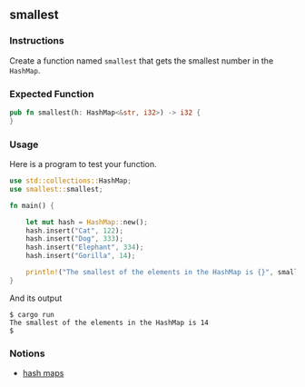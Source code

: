 ## smallest

### Instructions

Create a function named `smallest` that gets the smallest number in the `HashMap`.

### Expected Function

```rust
pub fn smallest(h: HashMap<&str, i32>) -> i32 {
}
```

### Usage

Here is a program to test your function.

```rust
use std::collections::HashMap;
use smallest::smallest;

fn main() {

    let mut hash = HashMap::new();
    hash.insert("Cat", 122);
    hash.insert("Dog", 333);
    hash.insert("Elephant", 334);
    hash.insert("Gorilla", 14);

    println!("The smallest of the elements in the HashMap is {}", smallest(hash));
}
```

And its output

```console
$ cargo run
The smallest of the elements in the HashMap is 14
$
```

### Notions

- [hash maps](https://doc.rust-lang.org/book/ch08-03-hash-maps.html)
